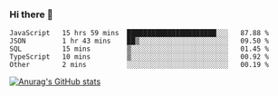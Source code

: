 ### Hi there 👋
<!--START_SECTION:waka-->

```text
JavaScript   15 hrs 59 mins  ██████████████████████░░░   87.88 %
JSON         1 hr 43 mins    ██▒░░░░░░░░░░░░░░░░░░░░░░   09.50 %
SQL          15 mins         ▒░░░░░░░░░░░░░░░░░░░░░░░░   01.45 %
TypeScript   10 mins         ▒░░░░░░░░░░░░░░░░░░░░░░░░   00.92 %
Other        2 mins          ░░░░░░░░░░░░░░░░░░░░░░░░░   00.19 %
```

<!--END_SECTION:waka-->
[![Anurag's GitHub stats](https://github-readme-stats.vercel.app/api?username=Kevinbarrero)](https://github.com/anuraghazra/github-readme-stats)
<!--
**Kevinbarrero/Kevinbarrero** is a ✨ _special_ ✨ repository because its `README.md` (this file) appears on your GitHub profile.

Here are some ideas to get you started:

- 🔭 I’m currently working on ...
- 🌱 I’m currently learning ...
- 👯 I’m looking to collaborate on ...
- 🤔 I’m looking for help with ...
- 💬 Ask me about ...
- 📫 How to reach me: ...
- 😄 Pronouns: ...
- ⚡ Fun fact: ...

-->


